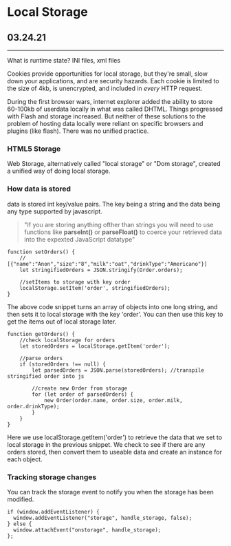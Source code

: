 # Local Storage

## 03.24.21

----

What is runtime state? INI files, xml files

Cookies provide opportunities for local storage, but they're small, slow down your applications, and are security hazards. Each cookie is limited to the size of 4kb, is unencrypted, and included in *every* HTTP request. 

During the first browser wars, internet explorer added the ability to store 60-100kb of userdata locally in what was called DHTML. Things progressed with Flash and storage increased. But neither of these solutions to the problem of hosting data locally were reliant on specific browsers and plugins (like flash). There was no unified practice.

### HTML5 Storage

Web Storage, alternatively called "local storage" or "Dom storage", created a unified way of doing local storage. 

### How data is stored

data is stored int key/value pairs. The key being a string and the data being any type supported by javascript. 

> "If you are storing anything ofther than strings you will need to use functions like **parseInt()** or **parseFloat()** to coerce your retrieved data into the expexted JavaScript datatype"

````JS
function setOrders() {
    // [{"name":"Anon","size":"8","milk":"oat","drinkType":"Americano"}]
    let stringifiedOrders = JSON.stringify(Order.orders);

    //setItems to storage with key order
    localStorage.setItem('order', stringifiedOrders);
}
````

The above code snippet turns an array of objects into one long string, and then sets it to local storage with the key 'order'. You can then use this key to get the items out of local storage later.

````JS
function getOrders() {
    //check localStorage for orders
    let storedOrders = localStorage.getItem('order');

    //parse orders
    if (storedOrders !== null) {
        let parsedOrders = JSON.parse(storedOrders); //transpile stringified order into js

        //create new Order from storage
        for (let order of parsedOrders) {
            new Order(order.name, order.size, order.milk, order.drinkType);
        }
    }
}
````

Here we use localStorage.getItem('order') to retrieve the data that we set to local storage in the previous snippet. We check to see if there are any orders stored, then convert them to useable data and create an instance for each object.

### Tracking storage changes

You can track the storage event to notify you when the storage has been modified.

````JS
if (window.addEventListener) {
  window.addEventListener("storage", handle_storage, false);
} else {
  window.attachEvent("onstorage", handle_storage);
};
````